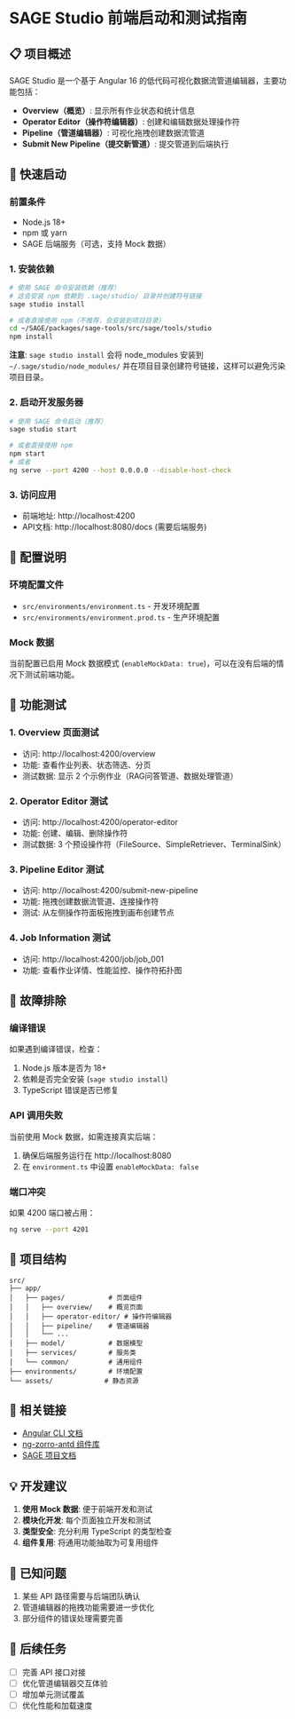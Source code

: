 # SAGE Studio 前端启动和测试指南

## 📋 项目概述

SAGE Studio 是一个基于 Angular 16 的低代码可视化数据流管道编辑器，主要功能包括：

- **Overview（概览）**: 显示所有作业状态和统计信息
- **Operator Editor（操作符编辑器）**: 创建和编辑数据处理操作符
- **Pipeline（管道编辑器）**: 可视化拖拽创建数据流管道
- **Submit New Pipeline（提交新管道）**: 提交管道到后端执行

## 🚀 快速启动

### 前置条件

- Node.js 18+
- npm 或 yarn
- SAGE 后端服务（可选，支持 Mock 数据）

### 1. 安装依赖

```bash
# 使用 SAGE 命令安装依赖（推荐）
# 这会安装 npm 依赖到 .sage/studio/ 目录并创建符号链接
sage studio install

# 或者直接使用 npm（不推荐，会安装到项目目录）
cd ~/SAGE/packages/sage-tools/src/sage/tools/studio
npm install
```

**注意**: `sage studio install` 会将 node_modules 安装到 `~/.sage/studio/node_modules/`
并在项目目录创建符号链接，这样可以避免污染项目目录。

### 2. 启动开发服务器

```bash
# 使用 SAGE 命令启动（推荐）
sage studio start

# 或者直接使用 npm
npm start
# 或者
ng serve --port 4200 --host 0.0.0.0 --disable-host-check
```

### 3. 访问应用

- 前端地址: http://localhost:4200
- API文档: http://localhost:8080/docs (需要后端服务)

## 🔧 配置说明

### 环境配置文件

- `src/environments/environment.ts` - 开发环境配置
- `src/environments/environment.prod.ts` - 生产环境配置

### Mock 数据

当前配置已启用 Mock 数据模式 (`enableMockData: true`)，可以在没有后端的情况下测试前端功能。

## 🧪 功能测试

### 1. Overview 页面测试

- 访问: http://localhost:4200/overview
- 功能: 查看作业列表、状态筛选、分页
- 测试数据: 显示 2 个示例作业（RAG问答管道、数据处理管道）

### 2. Operator Editor 测试

- 访问: http://localhost:4200/operator-editor
- 功能: 创建、编辑、删除操作符
- 测试数据: 3 个预设操作符（FileSource、SimpleRetriever、TerminalSink）

### 3. Pipeline Editor 测试

- 访问: http://localhost:4200/submit-new-pipeline
- 功能: 拖拽创建数据流管道、连接操作符
- 测试: 从左侧操作符面板拖拽到画布创建节点

### 4. Job Information 测试

- 访问: http://localhost:4200/job/job_001
- 功能: 查看作业详情、性能监控、操作符拓扑图

## 🐛 故障排除

### 编译错误

如果遇到编译错误，检查：

1. Node.js 版本是否为 18+
1. 依赖是否完全安装 (`sage studio install`)
1. TypeScript 错误是否已修复

### API 调用失败

当前使用 Mock 数据，如需连接真实后端：

1. 确保后端服务运行在 http://localhost:8080
1. 在 `environment.ts` 中设置 `enableMockData: false`

### 端口冲突

如果 4200 端口被占用：

```bash
ng serve --port 4201
```

## 📁 项目结构

```
src/
├── app/
│   ├── pages/           # 页面组件
│   │   ├── overview/    # 概览页面
│   │   ├── operator-editor/ # 操作符编辑器
│   │   ├── pipeline/    # 管道编辑器
│   │   └── ...
│   ├── model/           # 数据模型
│   ├── services/        # 服务类
│   └── common/          # 通用组件
├── environments/        # 环境配置
└── assets/             # 静态资源
```

## 🔗 相关链接

- [Angular CLI 文档](https://angular.io/cli)
- [ng-zorro-antd 组件库](https://ng.ant.design/)
- [SAGE 项目文档](../../../../../../../docs/)

## 💡 开发建议

1. **使用 Mock 数据**: 便于前端开发和测试
1. **模块化开发**: 每个页面独立开发和测试
1. **类型安全**: 充分利用 TypeScript 的类型检查
1. **组件复用**: 将通用功能抽取为可复用组件

## 📝 已知问题

1. 某些 API 路径需要与后端团队确认
1. 管道编辑器的拖拽功能需要进一步优化
1. 部分组件的错误处理需要完善

## 🎯 后续任务

- [ ] 完善 API 接口对接
- [ ] 优化管道编辑器交互体验
- [ ] 增加单元测试覆盖
- [ ] 优化性能和加载速度
